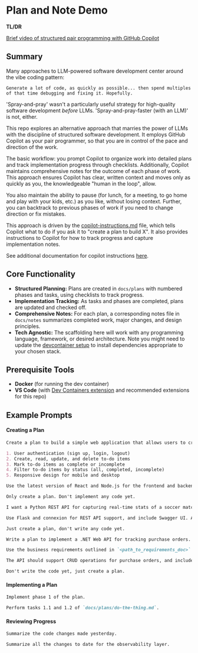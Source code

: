 # Plan and Note Demo

**TL/DR**

[Brief video of structured pair programming with GitHub Copilot](https://1drv.ms/v/c/54ec5d133de5c768/EUdh89xkHppMv3SPShvOTFcB7zD7GbI9UCk5lHCMAq7ong)

## Summary

Many approaches to LLM-powered software development center around the vibe coding pattern:

    Generate a lot of code, as quickly as possible... then spend multiples of that time debugging and fixing it. Hopefully.

'Spray-and-pray' wasn't a particularly useful strategy for high-quality software development _before_ LLMs. 'Spray-and-pray-faster (with an LLM)' is not, either.

This repo explores an alternative approach that marries the power of LLMs with the discipline of structured software development. It employs GitHub Copilot as your pair programmer, so that you are in control of the pace and direction of the work.

The basic workflow: you prompt Copilot to organize work into detailed plans and track implementation progress through checklists. Additionally, Copilot maintains comprehensive notes for the outcome of each phase of work. This approach ensures Copilot has clear, written context and moves only as quickly as you, the knowledgeable "human in the loop", allow.

You also maintain the ability to pause (for lunch, for a meeting, to go home and play with your kids, etc.) as you like, without losing context. Further, you can backtrack to previous phases of work if you need to change direction or fix mistakes.

This approach is driven by the [copilot-instructions.md](./.github/copilot-instructions.md) file, which tells Copilot what to do if you ask it to "create a plan to build X". It also provides instructions to Copilot for how to track progress and capture implementation notes.

See additional documentation for copilot instructions [here](https://docs.github.com/en/copilot/customizing-copilot/adding-repository-custom-instructions-for-github-copilot).

## Core Functionality

- **Structured Planning:** Plans are created in `docs/plans` with numbered phases and tasks, using checklists to track progress.
- **Implementation Tracking:** As tasks and phases are completed, plans are updated and checked off.
- **Comprehensive Notes:** For each plan, a corresponding notes file in `docs/notes` summarizes completed work, major changes, and design principles.
- **Tech Agnostic:** The scaffolding here will work with any programming language, framework, or desired architecture. Note you might need to update the [devcontainer setup](./.devcontainer/) to install dependencies appropriate to your chosen stack.

## Prerequisite Tools

- **Docker** (for running the dev container)
- **VS Code** (with [Dev Containers extension](https://marketplace.visualstudio.com/items?itemName=ms-vscode-remote.remote-containers) and recommended extensions for this repo)

## Example Prompts

#### Creating a Plan

```md
Create a plan to build a simple web application that allows users to create and manage to-do lists. The application should have the following features:

1. User authentication (sign up, login, logout)
2. Create, read, update, and delete to-do items
3. Mark to-do items as complete or incomplete
4. Filter to-do items by status (all, completed, incomplete)
5. Responsive design for mobile and desktop

Use the latest version of React and Node.js for the frontend and backend, respectively. The application should be structured in a modular way, with clear separation of concerns between components, services, and data models. Include a README file with instructions on how to set up and run the application locally.

Only create a plan. Don't implement any code yet.
```

```md
I want a Python REST API for capturing real-time stats of a soccer match. Support capture of goals, assists, successful or unsuccessful passes and dribbles, fouls given and received, yellow and red cards, and substitutions.

Use Flask and connexion for REST API support, and include Swagger UI. Add OpenTelemetry for observability. Use uvicorn for hosting, and SQLAlchemy and SQLite for database persistence. Be sure to get the latest versions of these libraries.

Just create a plan, don't write any code yet.
```

```md
Write a plan to implement a .NET Web API for tracking purchase orders. Use the minimal API style for .NET 9.

Use the business requirements outlined in `<path_to_requirements_doc>` to guide the design of the API, in alignment with desired functionality.

The API should support CRUD operations for purchase orders, and include authentication and authorization using JWT. Use Entity Framework Core for data access and SQL Server for the database. Include unit tests for the API endpoints.

Don't write the code yet, just create a plan.
```

#### Implementing a Plan

```md
Implement phase 1 of the plan.
```

```md
Perform tasks 1.1 and 1.2 of `docs/plans/do-the-thing.md`.
```

#### Reviewing Progress

```md
Summarize the code changes made yesterday.
```

```md
Summarize all the changes to date for the observability layer.
```

